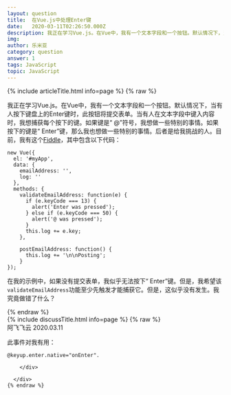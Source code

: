 ```yaml
---
layout: question
title:  在Vue.js中处理Enter键
date:   2020-03-11T02:26:50.000Z
description: 我正在学习Vue.js。在Vue中，我有一个文本字段和一个按钮。默认情况下，当有人按下键盘上的Enter键时，此按钮将提交表单。当有人在文本字段中键入内容...
img: 
author: 乐米亚
category: question
answer: 1
tags: JavaScript
topic: JavaScript
---
```

<div class="article-root">
  <div class="article">
    {% include articleTitle.html info=page %}
    {% raw %}
    <div class="article-content"><p><font style="vertical-align: inherit;"><font style="vertical-align: inherit;">我正在学习Vue.js。</font><font style="vertical-align: inherit;">在Vue中，我有一个文本字段和一个按钮。</font><font style="vertical-align: inherit;">默认情况下，当有人按下键盘上的Enter键时，此按钮将提交表单。</font><font style="vertical-align: inherit;">当有人在文本字段中键入内容时，我想捕获每个按下的键。</font><font style="vertical-align: inherit;">如果键是“ @”符号，我想做一些特别的事情。</font><font style="vertical-align: inherit;">如果按下的键是“ Enter”键，那么我也想做一些特别的事情。</font><font style="vertical-align: inherit;">后者是给我挑战的人。</font><font style="vertical-align: inherit;">目前，我有这个</font></font><a href="https://jsfiddle.net/ffgvw3yr/2/" rel="noreferrer"><font style="vertical-align: inherit;"><font style="vertical-align: inherit;">Fiddle</font></font></a><font style="vertical-align: inherit;"><font style="vertical-align: inherit;">，其中包含以下代码：</font></font></p>

<pre><code>new Vue({<font></font>
  el: '#myApp',<font></font>
  data: {<font></font>
    emailAddress: '',<font></font>
    log: ''<font></font>
  },<font></font>
  methods: {<font></font>
    validateEmailAddress: function(e) {<font></font>
      if (e.keyCode === 13) {<font></font>
        alert('Enter was pressed');<font></font>
      } else if (e.keyCode === 50) {<font></font>
        alert('@ was pressed');<font></font>
      }      <font></font>
      this.log += e.key;<font></font>
    },<font></font>
<font></font>
    postEmailAddress: function() {<font></font>
      this.log += '\n\nPosting';<font></font>
    }<font></font>
});<font></font>
</code></pre>

<p><font style="vertical-align: inherit;"><font style="vertical-align: inherit;">在我的示例中，如果没有提交表单，我似乎无法按下“ Enter”键。</font><font style="vertical-align: inherit;">但是，我希望该</font></font><code>validateEmailAddress</code><font style="vertical-align: inherit;"><font style="vertical-align: inherit;">功能至少先触发才能捕获它。</font><font style="vertical-align: inherit;">但是，这似乎没有发生。</font><font style="vertical-align: inherit;">我究竟做错了什么？</font></font></p></div>
    {% endraw %}
  </div>

  <div class="discuss-wrapper">
    {% include discussTitle.html info=page %}
    {% raw %}
    <div class="discuss-item">
        <div class="discuss-parent">
          <div class="discuss-meta">
            <span class="discuss-user">阿飞飞云</span>
            <span class="discuss-time">2020.03.11</span>
          </div>
          <div class="discuss-comment"><p><font style="vertical-align: inherit;"><font style="vertical-align: inherit;">此事件对我有用：</font></font></p>

<pre><code>@keyup.enter.native="onEnter".
</code></pre></div>
        </div>
        
      </div>
    {% endraw %}
  </div>
<div>
